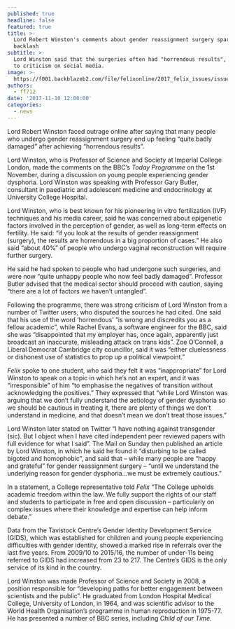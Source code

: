 ```yaml
---
published: true
headline: false
featured: true
title: >-
  Lord Robert Winston's comments about gender reassignment surgery spark
  backlash
subtitle: >-
  Lord Winston said that the surgeries often had "horrendous results", leading
  to criticism on social media.
image: >-
  https://f001.backblazeb2.com/file/felixonline/2017_felix_issues/issue_1675/1675_news_robert_winston.jpg
authors:
  - ff712
date: '2017-11-10 12:00:00'
categories:
  - news
---
```

Lord Robert Winston faced outrage online after saying that many people who undergo gender reassignment surgery end up feeling “quite badly damaged” after achieving “horrendous results”.

Lord Winston, who is Professor of Science and Society at Imperial College London, made the comments on the BBC’s _Today Programme_ on the 1st November, during a discussion on young people experiencing gender dysphoria. Lord Winston was speaking with Professor Gary Butler, consultant in paediatric and adolescent medicine and endocrinology at University College Hospital.

Lord Winston, who is best known for his pioneering in vitro fertilization (IVF) techniques and his media career, said he was concerned about epigenetic factors involved in the perception of gender, as well as long-term effects on fertility. He said: “if you look at the results of gender reassignment (surgery), the results are horrendous in a big proportion of cases.” He also said “about 40%” of people who undergo vaginal reconstruction will require further surgery.

He said he had spoken to people who had undergone such surgeries, and were now “quite unhappy people who now feel badly damaged”. Professor Butler advised that the medical sector should proceed with caution, saying “there are a lot of factors we haven’t untangled”.

Following the programme, there was strong criticism of Lord Winston from a number of Twitter users, who disputed the sources he had cited. One said that his use of the word ‘horrendous’ “is wrong and discredits you as a fellow academic”, while Rachel Evans, a software engineer for the BBC, said she was “disappointed that my employer has, once again, apparently just broadcast an inaccurate, misleading attack on trans kids”. Zoe O’Connell, a Liberal Democrat Cambridge city councillor, said it was “either cluelessness or dishonest use of statistics to prop up a political viewpoint.”

_Felix_ spoke to one student, who said they felt it was “inappropriate” for Lord Winston to speak on a topic in which he’s not an expert, and it was “irresponsible” of him “to emphasise the negatives of transition without acknowledging the positives.” They expressed that “while Lord Winston was arguing that we don’t fully understand the aetiology of gender dysphoria so we should be cautious in treating it, there are plenty of things we don’t understand in medicine, and that doesn’t mean we don’t treat those issues.”

Lord Winston later stated on Twitter “I have nothing against transgender (sic). But I object when I have cited independent peer reviewed papers with full evidence for what I said”. The Mail on Sunday then published an article by Lord Winston, in which he said he found it “disturbing to be called bigoted and homophobic”, and said that – while many people are “happy and grateful” for gender reassignment surgery – “until we understand the underlying reason for gender dysphoria...we must be extremely cautious.”

In a statement, a College representative told _Felix_ “The College upholds academic freedom within the law. We fully support the rights of our staff and students to participate in free and open discussion – particularly on complex issues where their knowledge and expertise can help inform debate.”

Data from the Tavistock Centre’s Gender Identity Development Service (GIDS), which was established for children and young people experiencing difficulties with gender identity, showed a marked rise in referrals over the last five years. From 2009/10 to 2015/16, the number of under-11s being referred to GIDS had increased from 23 to 217. The Centre’s GIDS is the only service of its kind in the country.

Lord Winston was made Professor of Science and Society in 2008, a position responsible for “developing paths for better engagement between scientists and the public”. He graduated from London Hospital Medical College, University of London, in 1964, and was scientific advisor to the World Health Organisation’s programme in human reproduction in 1975-77. He has presented a number of BBC series, including _Child of our Time_.
